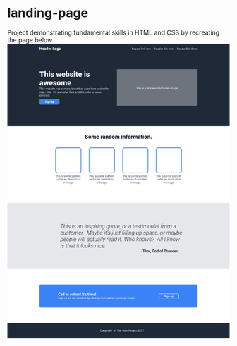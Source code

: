 # landing-page

Project demonstrating fundamental skills in HTML and CSS by recreating the page below.
![01.png](./01.png)